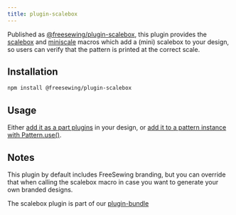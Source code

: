 ```yaml
---
title: plugin-scalebox
---
```


Published as [@freesewing/plugin-scalebox][1], this plugin provides the
[scalebox](/reference/api/macros/scalebox) and
[miniscale](/reference/api/macros/miniscale) macros which add a (mini) scalebox
to your design, so users can verify that the pattern is printed at the correct
scale.

## Installation

```sh
npm install @freesewing/plugin-scalebox
```

## Usage

Either [add it as a part plugins](/reference/api/part/config/plugins) in your
design, or [add it to a pattern instance with
Pattern.use()](/reference/api/pattern/use).

## Notes

This plugin by default includes FreeSewing branding, but you can
override that when calling the scalebox macro in case you want to
generate your own branded designs.

The scalebox plugin is part of our [plugin-bundle](/reference/plugins/bundle)

[1]: https://www.npmjs.com/package/@freesewing/plugin-scalebox

